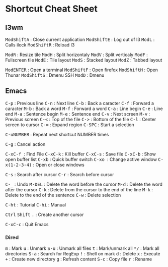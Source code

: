 # Shortcut Cheat Sheet

## I3wm
<kbd>Mod</kbd><kbd>Shift</kbd><kbd>A</kbd> : Close current application
<kbd>Mod</kbd><kbd>Shift</kbd><kbd>E</kbd> : Log out of I3
<kbd>Mod</kbd><kbd>L</kbd> : Calls ilock
<kbd>Mod</kbd><kbd>Shift</kbd><kbd>R</kbd> : Reload I3

<kbd>Mod</kbd><kbd>R</kbd> : Resize tile
<kbd>Mod</kbd><kbd>H</kbd> : Split horizontaly
<kbd>Mod</kbd><kbd>V</kbd> : Split verticaly
<kbd>Mod</kbd><kbd>F</kbd> : Fullscreen tile
<kbd>Mod</kbd><kbd>E</kbd> : Tile layout
<kbd>Mod</kbd><kbd>S</kbd> : Stacked layout
<kbd>Mod</kbd><kbd>Z</kbd> : Tabbed layout

<kbd>Mod</kbd><kbd>ENTER</kbd> : Open a terminal
<kbd>Mod</kbd><kbd>Shift</kbd><kbd>F</kbd> : Open firefox
<kbd>Mod</kbd><kbd>Shift</kbd><kbd>H</kbd> : Open Thunar
<kbd>Mod</kbd><kbd>Shift</kbd><kbd>S</kbd> : Dmenu SSH
<kbd>Mod</kbd><kbd>D</kbd> : Dmenu

## Emacs

<kbd>C-p</kbd> : Previous line
<kbd>C-n</kbd> : Next line
<kbd>C-b</kbd> : Back a caracter
<kbd>C-f</kbd> : Forward a caracter
<kbd>M-b</kbd> : Back a word
<kbd>M-f</kbd> : Forward a word
<kbd>C-a</kbd> : Line begin
<kbd>C-e</kbd> : Line end
<kbd>M-a</kbd> : Sentence begin
<kbd>M-e</kbd> : Sentence end
<kbd>C-v</kbd> : Next screen
<kbd>M-v</kbd> : Previous screen
<kbd>C-<</kbd> : Top of the file
<kbd>C-></kbd> : Bottom of the file
<kbd>C-l</kbd> : Center screen to cursor
<kbd>C-=</kbd>  : Expand region
<kbd>C-SPC</kbd> : Start a selection

<kbd>C-u</kbd><kbd>NUMBER</kbd> : Repeat next shortcut NUMBER times

<kbd>C-g</kbd> : Cancel action

<kbd>C-x</kbd><kbd>C-f </kbd> : Find File
<kbd>C-x</kbd><kbd>C-k</kbd>  : Kill buffer
<kbd>C-x</kbd><kbd>C-s</kbd> : Save file
<kbd>C-x</kbd><kbd>C-b</kbd>  : Show open buffer list
<kbd>C-x</kbd><kbd>b</kbd>  : Quick buffer switch
<kbd>C-x</kbd><kbd>o </kbd> : Change active window
<kbd>C-x</kbd><kbd>(1-2-3-4)</kbd>  : Open or close windows

<kbd>C-s</kbd> : Search after cursor
<kbd>C-r</kbd> : Search before cursor

<kbd>C-_</kbd> : Undo
<kbd>M-DEL</kbd> : Delete the word before the cursor
<kbd>M-d</kbd> : Delete the word after the cursor
<kbd>C-k</kbd> : Delete from the cursor to the end of the line
<kbd>M-k</kbd> : Delete to the end of the sentence
<kbd>C-w</kbd> : Delete selection

<kbd>C-h</kbd><kbd>t</kbd>  : Tutorial
<kbd>C-h</kbd><kbd>i</kbd> : Manual

<kbd>Ctrl</kbd> <kbd>Shift</kbd> <kbd>.</kbd>  : Create another cursor

<kbd>C-x</kbd><kbd>C-c</kbd>  : Quit Emacs

### Dired

<kbd>m</kbd> : Mark
<kbd>u</kbd> : Unmark
<kbd>S-u</kbd> : Unmark all files
<kbd>t</kbd> : Mark/unmark all
<kbd>*</kbd><kbd>/</kbd> : Mark all directories
<kbd>S-a</kbd> : Search for RegExp
<kbd>!</kbd> : Shell on mark
<kbd>d</kbd> : Delete
<kbd>x</kbd> : Execute
<kbd>+</kbd> : Create new directory
<kbd>g</kbd> : Refresh content
<kbd>S-c</kbd> : Copy file
<kbd>r</kbd> : Rename
